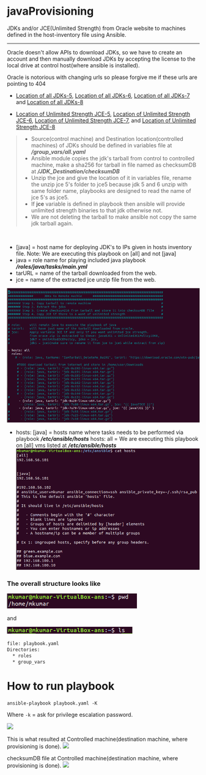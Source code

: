 # javaProvisioning
JDKs and/or JCE(Unlimited Strength) from Oracle website to machines defined in the host-inventory file using Ansible.

----

Oracle doesn't allow APIs to download JDKs, so we have to create an account and then manually download JDKs by accepting the license to the local drive at control host(where ansible is installed).

Oracle is notorious with changing urls so please forgive me if these urls are pointing to 404
* [Location of all JDKs-5](https://www.oracle.com/technetwork/java/javasebusiness/downloads/java-archive-downloads-javase5-419410.html), [Location of all JDKs-6](https://www.oracle.com/technetwork/java/javase/downloads/java-archive-downloads-javase6-419409.html), [Location of all JDKs-7](https://www.oracle.com/technetwork/java/javase/downloads/java-archive-downloads-javase7-521261.html) and [Location of all JDKs-8](https://www.oracle.com/technetwork/java/javase/downloads/java-archive-javase8-2177648.html) 

* [Location of Unlimited Strength JCE-5](https://www.oracle.com/technetwork/java/javasebusiness/downloads/java-archive-downloads-java-plat-419418.html), [Location of Unlimited Strength JCE-6](https://www.oracle.com/technetwork/java/embedded/embedded-se/downloads/jce-6-download-429243.html), [Location of Unlimited Strength JCE-7](https://www.oracle.com/technetwork/java/javase/downloads/jce-7-download-432124.html), and [Location of Unlimited Strength JCE-8](https://www.oracle.com/technetwork/java/javase/downloads/jce8-download-2133166.html)

>- Source(control machine) and Destination location(controlled machines) of JDKs should be defined in variables file at **_/group_vars/all.yaml_**
>- Ansible module copies the jdk's tarball from control to controlled machine, make a sha256 for tarball in file named as checksumDB at **_/JDK_Destination/checksumDB_**
>- Unzip the jce and give the location of it in variables file, rename the unzip jce 5's folder to jce5 because jdk 5 and 6 unzip with same folder name, playbooks are designed to read the name of jce 5's as jce5.
>- If **jce** variable is defined in playbook then ansible will provide unlimited strength binaries to that jdk otherwise not.
>- We are not deleting the tarball to make ansible not copy the same jdk tarball again.
<br/>

* [java] = host name for deploying JDK's to IPs given in hosts inventory file. 
           Note: We are executing this playbook on [all] and not [java]
* java = role name for playing included java playbook **_/roles/java/tasks/main.yml_**
* tarURL = name of the tarball downloaded from the web.
* jce = name of the extracted jce unzip file from the web.

![](images/javaPlaybookOrPlaybook.png)

* hosts: [java] = hosts name where tasks needs to be performed via playbook **_/etc/ansible/hosts_**
  hosts: all = We are executing this playbook on [all] vms listed at **_/etc/ansible/hosts_**
![](images/hosts.png)

### The overall structure looks like
![](images/pwd.png)

and

![](images/whatsRequired.png)
```
file: playbook.yaml
Directories:
  * roles
  * group_vars
```

# How to run playbook

```
ansible-playbook playbook.yaml -K
```
Where
```-k``` = ask for privilege escalation password.


![](images/howToRun.gif)

This is what resulted at Controlled machine(destination machine, where provisioning is done).
![](images/vmOutput.png)

checksumDB file at Controlled machine(destination machine, where provisioning is done).
![](images/checksumDB.png) 

